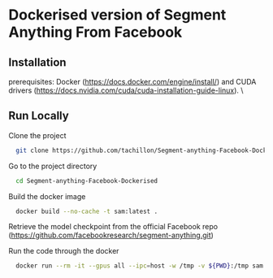
# Dockerised version of Segment Anything From Facebook




## Installation

prerequisites: Docker (https://docs.docker.com/engine/install/) and CUDA drivers (https://docs.nvidia.com/cuda/cuda-installation-guide-linux). \

## Run Locally

Clone the project

```bash
  git clone https://github.com/tachillon/Segment-anything-Facebook-Dockerised.git
```

Go to the project directory

```bash
  cd Segment-anything-Facebook-Dockerised
```

Build the docker image

```bash
  docker build --no-cache -t sam:latest .
```

Retrieve the model checkpoint from the official Facebook repo (https://github.com/facebookresearch/segment-anything.git)

Run the code through the docker

```bash
  docker run --rm -it --gpus all --ipc=host -w /tmp -v ${PWD}:/tmp sam:latest python3 main.py --image_path <path_to_image> --checkpoint <path_to_checkpoin>
```

